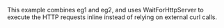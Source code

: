 This example combines eg1 and eg2, and uses WaitForHttpServer to execute the HTTP requests inline instead of relying on external curl calls.
